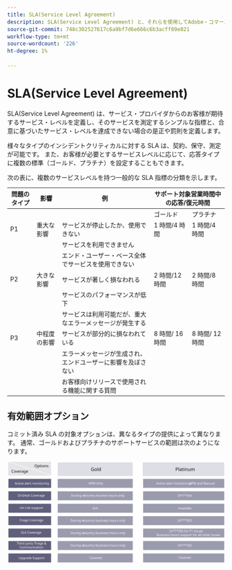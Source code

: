 ```yaml
---
title: SLA(Service Level Agreement)
description: SLA(Service Level Agreement) と、それらを使用してAdobe・コマースの実装をサポートする方法について説明します。
source-git-commit: 748c302527617c6a9bf7d6e666c6b3acff89e021
workflow-type: tm+mt
source-wordcount: '226'
ht-degree: 1%

---
```



# SLA(Service Level Agreement)

SLA(Service Level Agreement) は、サービス・プロバイダからのお客様が期待するサービス・レベルを定義し、そのサービスを測定するシンプルな指標と、合意に基づいたサービス・レベルを達成できない場合の是正や罰則を定義します。

様々なタイプのインシデントクリティカルに対する SLA は、契約、保守、測定が可能です。 また、お客様が必要とするサービスレベルに応じて、応答タイプに複数の標準（ゴールド、プラチナ）を設定することもできます。

次の表に、複数のサービスレベルを持つ一般的な SLA 指標の分類を示します。

<table>
<thead>
  <tr>
    <th>問題のタイプ</th>
    <th>影響</th>
    <th>例</th>
    <th colspan="2">サポート対象営業時間中の応答/復元時間</th>
  </tr>
</thead>
<tbody>
  <tr>
    <td colspan="3"></td>
    <td>ゴールド</td>
    <td>プラチナ</td>
  </tr>
  <tr>
    <td>P1</td>
    <td>重大な影響</td>
    <td>サービスが停止したか、使用できない</td>
    <td>1 時間/4 時間</td>
    <td>1 時間/4 時間</td>
  </tr>
  <tr>
    <td></td>
    <td></td>
    <td>サービスを利用できません</td>
    <td></td>
    <td></td>
  </tr>
  <tr>
    <td></td>
    <td></td>
    <td>エンド・ユーザー・ベース全体でサービスを使用できない</td>
    <td></td>
    <td></td>
  </tr>
  <tr>
    <td>P2</td>
    <td>大きな影響</td>
    <td>サービスが著しく損なわれる</td>
    <td>2 時間/12 時間</td>
    <td>2 時間/8 時間</td>
  </tr>
  <tr>
    <td></td>
    <td></td>
    <td>サービスのパフォーマンスが低下</td>
    <td></td>
    <td></td>
  </tr>
  <tr>
    <td></td>
    <td></td>
    <td>サービスは利用可能だが、重大なエラーメッセージが発生する</td>
    <td></td>
    <td></td>
  </tr>
  <tr>
    <td>P3</td>
    <td>中程度の影響</td>
    <td>サービスが部分的に損なわれている</td>
    <td>8 時間/ 16 時間</td>
    <td>8 時間/ 12 時間</td>
  </tr>
  <tr>
    <td></td>
    <td></td>
    <td>エラーメッセージが生成され、エンドユーザーに影響を及ぼさない</td>
    <td></td>
    <td></td>
  </tr>
  <tr>
    <td></td>
    <td></td>
    <td>お客様向けリリースで使用される機能に関する質問</td>
    <td></td>
    <td></td>
  </tr>
</tbody>
</table>

## 有効範囲オプション

コミット済み SLA の対象オプションは、異なるタイプの提供によって異なります。 通常、ゴールドおよびプラチナのサポートサービスの範囲は次のようになります。

![SLA 適用範囲オプションを示す解説図](../../assets/playbooks/sla-coverage-options.svg)
